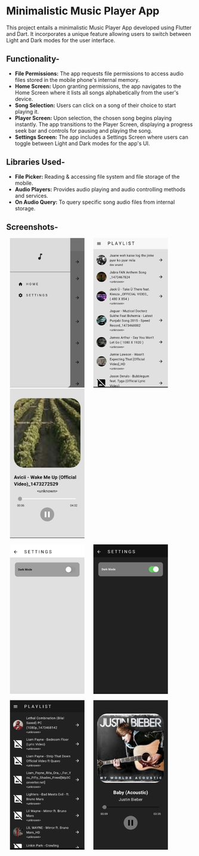 # Minimalistic Music Player App

This project entails a minimalistic Music Player App developed using Flutter and Dart. It incorporates a unique feature allowing users to switch between Light and Dark modes for the user interface.

## Functionality- 
 
- **File Permissions:** The app requests file permissions to access audio files stored in the mobile phone's internal memory.
- **Home Screen:** Upon granting permissions, the app navigates to the Home Screen where it lists all songs alphabetically from the user's device.
- **Song Selection:** Users can click on a song of their choice to start playing it.
- **Player Screen:** Upon selection, the chosen song begins playing instantly. The app transitions to the Player Screen, displaying a progress seek bar and controls for pausing and playing the song.
- **Settings Screen:** The app includes a Settings Screen where users can toggle between Light and Dark modes for the app's UI.

## Libraries Used-
 
- **File Picker:** Reading & accessing file system and file storage of the mobile. 
- **Audio Players:** Provides audio playing and audio controlling methods and services. 
- **On Audio Query:** To query specific song audio files from internal storage.

## Screenshots-

<img src="Screenshots/Screenshot_20240406-002248~2.png" height = "400" width="200" hspace="10"> <img src="Screenshots/Screenshot_20240406-002241~2.png" height = "400" width="200" hspace="10"> <img src="Screenshots/Screenshot_20240406-004159.png" height = "400" width="200" hspace="10">

<img src="Screenshots/Screenshot_20240406-002306~2.png" height = "400" width="200" hspace="10"> <img src="Screenshots/Screenshot_20240406-002309~2.png" height = "400" width="200" hspace="10">

<img src="Screenshots/Screenshot_20240406-002332~2.png" height = "400" width="200" hspace="10"> <img src="Screenshots/Screenshot_20240406-004230~2.png" height = "400" width="200" hspace="10">
